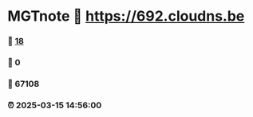# MGTnote :link: https://692.cloudns.be 
### :page_facing_up: [18](https://692.cloudns.be/tag.html) 
### :speech_balloon: 0 
### :hibiscus: 67108 
### :alarm_clock: 2025-03-15 14:56:00 
